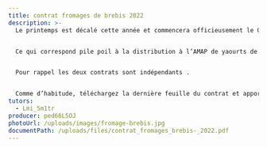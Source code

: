 ```yaml
---
title: contrat fromages de brebis 2022
description: >-
  Le printemps est décalé cette année et commencera officieusement le 07 avril .


  Ce qui correspond pile poil à la distribution à l’AMAP de yaourts de brebis et de fromages de brebis fabriqués par Yohann


  Pour rappel les deux contrats sont indépendants .


  Comme d’habitude, téléchargez la dernière feuille du contrat et apportez-la avec les chèques à l’AMAp ou envoyez le tout au tuteur.
tutors:
  - Lmi_5m1tr
producer: ped66L5OJ
photoUrl: /uploads/images/fromage-brebis.jpg
documentPath: /uploads/files/contrat_fromages_brebis-_2022.pdf
---
```

